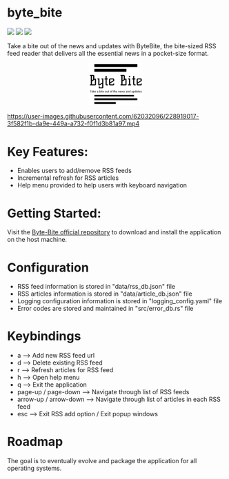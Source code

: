 # byte_bite

![](https://img.shields.io/badge/license-GPL%203.0-green)
![](https://img.shields.io/badge/Powered%20By-Rust-blue)
![](https://img.shields.io/badge/Crates.io-0.1.1-blue)

Take a bite out of the news and updates with ByteBite, the bite-sized RSS feed reader that delivers all the essential news in a pocket-size format.

<p align="center">
<img
  src="/logos/jpg/logo-black.jpg"
  title="ByteBite"
  width="25%"
  height="25%">
</p>

https://user-images.githubusercontent.com/62032096/228919017-3f582f1b-da9e-449a-a732-f0f1d3b81a97.mp4


# Key Features:
- Enables users to add/remove RSS feeds
- Incremental refresh for RSS articles
- Help menu provided to help users with keyboard navigation

# Getting Started:
Visit the [Byte-Bite official repository](https://github.com/oss-rust-github-io/byte_bite) to download and install the application on the host machine.

# Configuration
- RSS feed information is stored in "data/rss_db.json" file
- RSS articles information is stored in "data/article_db.json" file
- Logging configuration information is stored in "logging_config.yaml" file
- Error codes are stored and maintained in "src/error_db.rs" file

# Keybindings
- a --> Add new RSS feed url
- d --> Delete existing RSS feed
- r --> Refresh articles for RSS feed
- h --> Open help menu
- q --> Exit the application
- page-up / page-down --> Navigate through list of RSS feeds
- arrow-up / arrow-down --> Navigate through list of articles in each RSS feed
- esc --> Exit RSS add option / Exit popup windows

# Roadmap
The goal is to eventually evolve and package the application for all operating systems.
